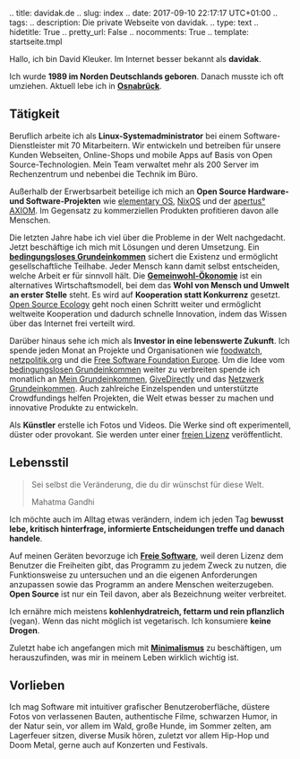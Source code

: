.. title: davidak.de
.. slug: index
.. date: 2017-09-10 22:17:17 UTC+01:00
.. tags:
.. description: Die private Webseite von davidak.
.. type: text
.. hidetitle: True
.. pretty_url: False
.. nocomments: True
.. template: startseite.tmpl

<p class="lead">
Hallo, ich bin David Kleuker. Im Internet besser bekannt als <strong>davidak</strong>.
</p>

Ich wurde **1989 im Norden Deutschlands geboren**. Danach musste ich oft umziehen. Aktuell lebe ich in **[Osnabrück](https://de.wikipedia.org/wiki/Osnabrück)**.

## Tätigkeit

Beruflich arbeite ich als **Linux-Systemadministrator** bei einem Software-Dienstleister mit 70 Mitarbeitern. Wir entwickeln und betreiben für unsere Kunden Webseiten, Online-Shops und mobile Apps auf Basis von Open Source-Technologien. Mein Team verwaltet mehr als 200 Server im Rechenzentrum und nebenbei die Technik im Büro.

Außerhalb der Erwerbsarbeit beteilige ich mich an **Open Source Hardware- und Software-Projekten** wie [elementary OS](https://elementary.io/), [NixOS](https://nixos.org/) und der [apertus° AXIOM](https://www.apertus.org/axiom-beta). Im Gegensatz zu kommerziellen Produkten profitieren davon alle Menschen.

Die letzten Jahre habe ich viel über die Probleme in der Welt nachgedacht. Jetzt beschäftige ich mich mit Lösungen und deren Umsetzung. Ein **[bedingungsloses Grundeinkommen](http://www.buergerinitiative-grundeinkommen.de/)** sichert die Existenz und ermöglicht gesellschaftliche Teilhabe. Jeder Mensch kann damit selbst entscheiden, welche Arbeit er für sinnvoll hält. Die **[Gemeinwohl-Ökonomie](https://www.ecogood.org/de/vision/theoretische-basis/)** ist ein alternatives Wirtschaftsmodell, bei dem das **Wohl von Mensch und Umwelt an erster Stelle** steht. Es wird auf **Kooperation statt Konkurrenz** gesetzt. [Open Source Ecology](https://wiki.opensourceecology.de/Open_Source_Ecology_Germany/Open_Source_Economy) geht noch einen Schritt weiter und ermöglicht weltweite Kooperation und dadurch schnelle Innovation, indem das Wissen über das Internet frei verteilt wird.

Darüber hinaus sehe ich mich als **Investor in eine lebenswerte Zukunft**. Ich spende jeden Monat an Projekte und Organisationen wie [foodwatch](https://www.foodwatch.org/de/startseite/), [netzpolitik.org](https://netzpolitik.org/) und die [Free Software Foundation Europe](https://fsfe.org/index.de.html). Um die Idee vom [bedingungslosen Grundeinkommen](http://www.buergerinitiative-grundeinkommen.de/) weiter zu verbreiten spende ich monatlich an [Mein Grundeinkommen](https://www.mein-grundeinkommen.de/), [GiveDirectly](https://givedirectly.org/basic-income) und das [Netzwerk Grundeinkommen](https://www.grundeinkommen.de/). Auch zahlreiche Einzelspenden und unterstützte Crowdfundings helfen Projekten, die Welt etwas besser zu machen und innovative Produkte zu entwickeln.

Als **Künstler** erstelle ich Fotos und Videos. Die Werke sind oft experimentell, düster oder provokant. Sie werden unter einer [freien Lizenz](https://de.creativecommons.org/) veröffentlicht.

## Lebensstil

<blockquote>
  <p>Sei selbst die Veränderung, die du dir wünschst für diese Welt.</p>
  <footer>Mahatma Gandhi</footer>
</blockquote>

Ich möchte auch im Alltag etwas verändern, indem ich jeden Tag **bewusst lebe, kritisch hinterfrage, informierte Entscheidungen treffe und danach handele**.

Auf meinen Geräten bevorzuge ich **[Freie Software](https://fsfe.org/about/basics/freesoftware.de.html)**, weil deren Lizenz dem Benutzer die Freiheiten gibt, das Programm zu jedem Zweck zu nutzen, die Funktionsweise zu untersuchen und an die eigenen Anforderungen anzupassen sowie das Programm an andere Menschen weiterzugeben. **Open Source** ist nur ein Teil davon, aber als Bezeichnung weiter verbreitet.

Ich ernähre mich meistens **kohlenhydratreich, fettarm und rein pflanzlich** (vegan). Wenn das nicht möglich ist vegetarisch. Ich konsumiere **keine Drogen**.

Zuletzt habe ich angefangen mich mit **[Minimalismus](https://de.wikipedia.org/wiki/Einfaches_Leben)** zu beschäftigen, um herauszufinden, was mir in meinem Leben wirklich wichtig ist.

## Vorlieben

Ich mag Software mit intuitiver grafischer Benutzeroberfläche, düstere Fotos von verlassenen Bauten, authentische Filme, schwarzen Humor, in der Natur sein, vor allem im Wald, große Hunde, im Sommer zelten, am Lagerfeuer sitzen, diverse Musik hören, zuletzt vor allem Hip-Hop und Doom Metal, gerne auch auf Konzerten und Festivals.
